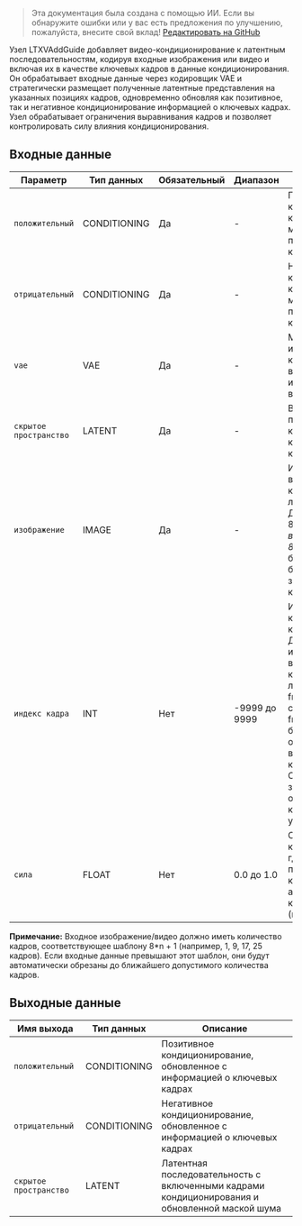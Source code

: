 > Эта документация была создана с помощью ИИ. Если вы обнаружите ошибки или у вас есть предложения по улучшению, пожалуйста, внесите свой вклад! [Редактировать на GitHub](https://github.com/Comfy-Org/embedded-docs/blob/main/comfyui_embedded_docs/docs/LTXVAddGuide/ru.md)

Узел LTXVAddGuide добавляет видео-кондиционирование к латентным последовательностям, кодируя входные изображения или видео и включая их в качестве ключевых кадров в данные кондиционирования. Он обрабатывает входные данные через кодировщик VAE и стратегически размещает полученные латентные представления на указанных позициях кадров, одновременно обновляя как позитивное, так и негативное кондиционирование информацией о ключевых кадрах. Узел обрабатывает ограничения выравнивания кадров и позволяет контролировать силу влияния кондиционирования.

## Входные данные

| Параметр | Тип данных | Обязательный | Диапазон | Описание |
|-----------|-----------|----------|-------|-------------|
| `положительный` | CONDITIONING | Да | - | Позитивное кондиционирование, которое будет модифицировано с помощью ключевых кадров |
| `отрицательный` | CONDITIONING | Да | - | Негативное кондиционирование, которое будет модифицировано с помощью ключевых кадров |
| `vae` | VAE | Да | - | Модель VAE, используемая для кодирования входных изображений/видеокадров |
| `скрытое пространство` | LATENT | Да | - | Входная латентная последовательность, которая получит кадры кондиционирования |
| `изображение` | IMAGE | Да | - | Изображение или видео для кондиционирования латентного видео. Должно содержать 8*n + 1 кадров. Если видео содержит не 8*n + 1 кадров, оно будет обрезано до ближайшего значения 8*n + 1 кадров. |
| `индекс кадра` | INT | Нет | -9999 до 9999 | Индекс кадра, с которого начинается кондиционирование. Для однокадровых изображений или видео с 1-8 кадрами допустимо любое значение frame_idx. Для видео с 9+ кадрами frame_idx должен быть кратен 8, иначе он будет округлен вниз до ближайшего кратного 8. Отрицательные значения отсчитываются с конца видео. (по умолчанию: 0) |
| `сила` | FLOAT | Нет | 0.0 до 1.0 | Сила влияния кондиционирования, где 1.0 применяет полное кондиционирование, а 0.0 не применяет кондиционирование (по умолчанию: 1.0) |

**Примечание:** Входное изображение/видео должно иметь количество кадров, соответствующее шаблону 8*n + 1 (например, 1, 9, 17, 25 кадров). Если входные данные превышают этот шаблон, они будут автоматически обрезаны до ближайшего допустимого количества кадров.

## Выходные данные

| Имя выхода | Тип данных | Описание |
|-------------|-----------|-------------|
| `положительный` | CONDITIONING | Позитивное кондиционирование, обновленное с информацией о ключевых кадрах |
| `отрицательный` | CONDITIONING | Негативное кондиционирование, обновленное с информацией о ключевых кадрах |
| `скрытое пространство` | LATENT | Латентная последовательность с включенными кадрами кондиционирования и обновленной маской шума |
